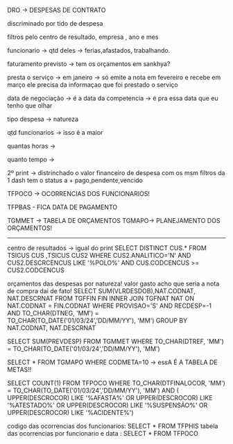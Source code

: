 DRO -> DESPESAS DE CONTRATO

discriminado por tido de despesa

filtros pelo centro de resultado, empresa , ano e mes

funcionario -> qtd deles  -> ferias,afastados, trabalhando.

faturamento previsto -> tem os orçamentos em sankhya?


presta o serviço -> em janeiro -> só emite a nota em fevereiro e recebe em março
ele precisa da informaçao que foi prestado o serviço

data de negociação -> é a data da competencia -> é pra essa data que eu tenho que olhar

tipo despesa -> natureza

qtd funcionarios -> isso é a maior

quantas horas ->

quanto tempo -> 


2º print -> distrinchado o valor financeiro de despesa com os msm filtros da 1 dash tem o status a + pago,pendente,vencido


TFPOCO -> OCORRENCIAS DOS FUNCIONARIOS!

TFPBAS - FICA DATA DE PAGAMENTO

TGMMET -> TABELA DE ORÇAMENTOS
TGMAPO-> PLANEJAMENTO DOS ORÇAMENTOS!


---
centro de resultados -> igual do print
SELECT DISTINCT CUS.* FROM TSICUS  CUS 
,TSICUS CUS2 
WHERE CUS2.ANALITICO='N' AND CUS2.DESCRCENCUS LIKE '%POLO%'
AND CUS.CODCENCUS >= CUS2.CODCENCUS


orçamentos das despesas por natureza! valor gasto acho que seria a nota de compra dai de fato!
SELECT SUM(VLRDESDOB),NAT.CODNAT, NAT.DESCRNAT
FROM TGFFIN FIN
INNER JOIN TGFNAT NAT ON NAT.CODNAT = FIN.CODNAT
WHERE PROVISAO='S' AND RECDESP=-1 AND TO_CHAR(DTNEG, 'MM') = TO_CHAR(TO_DATE('01/03/24','DD/MM/YY'), 'MM') GROUP BY NAT.CODNAT, NAT.DESCRNAT

SELECT SUM(PREVDESP) FROM TGMMET WHERE TO_CHAR(DTREF, 'MM') = TO_CHAR(TO_DATE('01/03/24','DD/MM/YY'), 'MM')

SELECT * FROM TGMAPO WHERE CODMETA=10   -> essA É A TABELA DE METAS!!

SELECT COUNT(1) FROM TFPOCO WHERE TO_CHAR(DTFINALOCOR, 'MM') = TO_CHAR(TO_DATE('01/03/24','DD/MM/YY'), 'MM') AND (
UPPER(DESCROCOR) LIKE '%AFASTA%' OR UPPER(DESCROCOR) LIKE '%ATESTADO%' OR UPPER(DESCROCOR) LIKE '%SUSPENSÃO%' OR UPPER(DESCROCOR) LIKE '%ACIDENTE%')


codigo das ocorrencias dos funcionarios: SELECT * FROM TFPHIS
tabela das ocorrencias por funcionario e data : SELECT * FROM TFPOCO